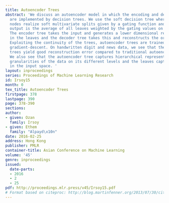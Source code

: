 ```yaml
---
title: Autoencoder Trees
abstract: 'We discuss an autoencoder model in which the encoding and decoding functions
  are implemented by decision trees. We use the soft decision tree where internal
  nodes realize soft multivariate splits given by a gating function and the overall
  output is the average of all leaves weighted by the gating values on their path.
  The encoder tree takes the input and generates a lower dimensional representation
  in the leaves and the decoder tree takes this and reconstructs the original input.
  Exploiting the continuity of the trees, autoencoder trees are trained with stochastic
  gradient-descent. On handwritten digit and news data, we see that the autoencoder
  trees yield good reconstruction error compared to traditional autoencoder perceptrons.
  We also see that the autoencoder tree captures hierarchical representations at different
  granularities of the data on its different levels and the leaves capture the localities
  in the input space. '
layout: inproceedings
series: Proceedings of Machine Learning Research
id: Irsoy15
month: 0
tex_title: Autoencoder Trees
firstpage: 378
lastpage: 390
page: 378-390
sections: 
author:
- given: Ozan
  family: Irsoy
- given: Ethem
  family: "Alpayd\x10n"
date: 2016-02-25
address: Hong Kong
publisher: PMLR
container-title: Asian Conference on Machine Learning
volume: '45'
genre: inproceedings
issued:
  date-parts:
  - 2016
  - 2
  - 25
pdf: http://proceedings.mlr.press/v45/Irsoy15.pdf
# Format based on citeproc: http://blog.martinfenner.org/2013/07/30/citeproc-yaml-for-bibliographies/
---
```

